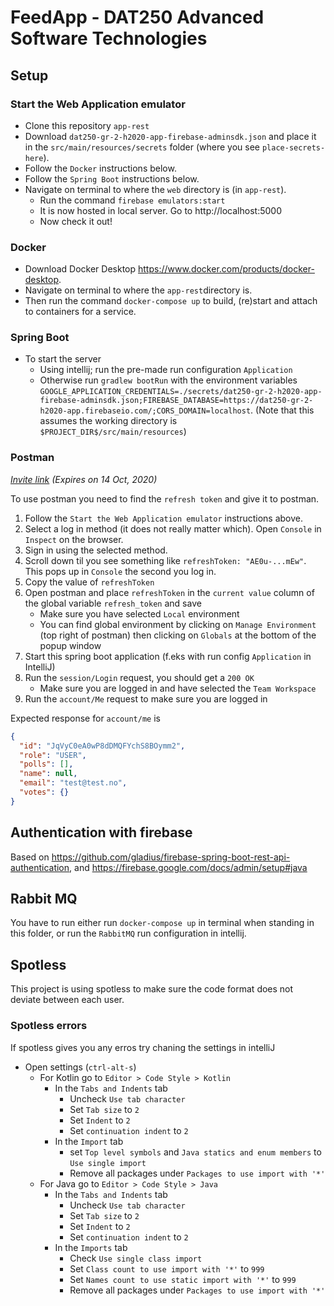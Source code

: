 # FeedApp - DAT250 Advanced Software Technologies

## Setup

### Start the Web Application emulator
* Clone this repository `app-rest`
* Download `dat250-gr-2-h2020-app-firebase-adminsdk.json` and place it in the `src/main/resources/secrets` folder (where you see `place-secrets-here`).
* Follow the `Docker` instructions below.
* Follow the `Spring Boot` instructions below.
* Navigate on terminal to where the `web` directory is (in `app-rest`).
   * Run the command `firebase emulators:start`
   * It is now hosted in local server. Go to http://localhost:5000
   * Now check it out!
   
### Docker

* Download Docker Desktop https://www.docker.com/products/docker-desktop.
* Navigate on terminal to where the `app-rest`directory is.
* Then run the command `docker-compose up` to build, (re)start and attach to containers for a service.

### Spring Boot
* To start the server
    * Using intellij; run the pre-made run configuration `Application`
    * Otherwise run `gradlew bootRun` with the environment variables `GOOGLE_APPLICATION_CREDENTIALS=./secrets/dat250-gr-2-h2020-app-firebase-adminsdk.json;FIREBASE_DATABASE=https://dat250-gr-2-h2020-app.firebaseio.com/;CORS_DOMAIN=localhost`. (Note that this assumes the working directory is `$PROJECT_DIR$/src/main/resources`)

### Postman

*[Invite link](https://app.getpostman.com/join-team?invite_code=46c782f4cfc3d20dc23d455e367a80d5) (Expires on 14 Oct, 2020)*

To use postman you need to find the `refresh token` and give it to postman.
<!---
1. Go to <https://dat250-gr-2-h2020-app.web.app/>
--->
1. Follow the `Start the Web Application emulator` instructions above.
2. Select a log in method (it does not really matter which). Open `Console` in `Inspect` on the browser. 
3. Sign in using the selected method.
4. Scroll down til you see something like `refreshToken: "AE0u-...mEw"`. This pops up in `Console` the second you log in.
5. Copy the value of `refreshToken`
6. Open postman and place `refreshToken` in the `current value` column of the global variable `refresh_token` and save
    * Make sure you have selected `Local` environment
    * You can find global environment by clicking on `Manage Environment` (top right of postman) then clicking on `Globals` at the bottom of the popup window
7. Start this spring boot application (f.eks with run config `Application` in IntelliJ)
8. Run the `session/Login` request, you should get a `200 OK`
    * Make sure you are logged in and have selected the `Team Workspace`
9. Run the `account/Me` request to make sure you are logged in

Expected response for `account/me` is

```json
{
  "id": "JqVyC0eA0wP8dDMQFYchS8BOymm2",
  "role": "USER",
  "polls": [],
  "name": null,
  "email": "test@test.no",
  "votes": {}
}
```

## Authentication with firebase

Based on <https://github.com/gladius/firebase-spring-boot-rest-api-authentication>, and <https://firebase.google.com/docs/admin/setup#java>

## Rabbit MQ

You have to run either run `docker-compose up` in terminal when standing in this folder, or run the `RabbitMQ` run configuration in intellij.

## Spotless

This project is using spotless to make sure the code format does not deviate between each user.

### Spotless errors

If spotless gives you any erros try chaning the settings in intelliJ

* Open settings (`ctrl-alt-s`)
  * For Kotlin go to `Editor > Code Style > Kotlin`
    * In the `Tabs and Indents` tab
      * Uncheck `Use tab character`
      * Set `Tab size` to `2`
      * Set `Indent` to `2`
      * Set `continuation indent` to `2`
    * In the `Import` tab
      * set `Top level symbols` and `Java statics and enum members` to `Use single import`
      * Remove all packages under `Packages to use import with '*'`
  * For Java go to `Editor > Code Style > Java`
    * In the `Tabs and Indents` tab
      * Uncheck `Use tab character`
      * Set `Tab size` to `2`
      * Set `Indent` to `2`
      * Set `continuation indent` to `2`
    * In the `Imports` tab
      * Check `Use single class import`
      * Set `Class count to use import with '*'` to `999`
      * Set `Names count to use static import with '*'` to `999`
      * Remove all packages under `Packages to use import with '*'`
